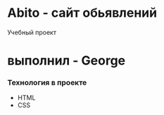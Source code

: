 # Abito - сайт обьявлений
Учебный проект
# выполнил - George
### Технология в проекте 
- HTML
- CSS
